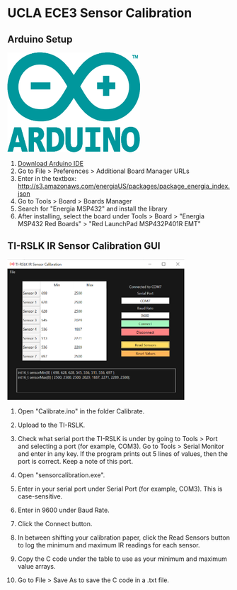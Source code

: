 # UCLA ECE3 Sensor Calibration
## Arduino Setup
<a><img src="https://github.com/anderson-truong/ECE3-Sensor-Calibration/blob/main/Documentation/Media/arduino-logo.png" height="225" width="300"></a>
1. [Download Arduino IDE](https://www.arduino.cc/en/software)
2. Go to File > Preferences > Additional Board Manager URLs
3. Enter in the textbox: http://s3.amazonaws.com/energiaUS/packages/package_energia_index.json
4. Go to Tools > Board > Boards Manager
5. Search for "Energia MSP432" and install the library
6. After installing, select the board under Tools > Board > "Energia MSP432 Red Boards" > "Red LaunchPad MSP432P401R EMT"

## TI-RSLK IR Sensor Calibration GUI
<a href="https://github.com/anderson-truong/ECE3-Sensor-Calibration/blob/main/Documentation/Media/app_2_calibrated.PNG"><img src="https://github.com/anderson-truong/ECE3-Project/blob/main/Documentation/Media/app_2_calibrated.PNG" height="317" width="400" ></a>
1. Open "Calibrate.ino" in the folder Calibrate.

2. Upload to the TI-RSLK.

3. Check what serial port the TI-RSLK is under by going to Tools > Port and selecting a port (for example, COM3).
Go to Tools > Serial Monitor and enter in any key.
If the program prints out 5 lines of values, then the port is correct. Keep a note of this port.

4. Open "sensorcalibration.exe".

5. Enter in your serial port under Serial Port (for example, COM3). This is case-sensitive.

6. Enter in 9600 under Baud Rate.

7. Click the Connect button.

8. In between shifting your calibration paper, click the Read Sensors button to log the minimum and maximum IR readings for each sensor.

9. Copy the C code under the table to use as your minimum and maximum value arrays.

10. Go to File > Save As to save the C code in a .txt file.
